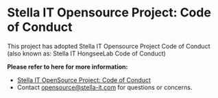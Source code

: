 # Stella IT Opensource Project: Code of Conduct
This project has adopted Stella IT Opensource Project Code of Conduct (also known as: Stella IT HongseeLab Code of Conduct)  
  
**Please refer to here for more information:**
* [Stella IT OpenSource Project: Code of Conduct](https://stella-it.com/opensource/codeofconduct)
* Contact [opensource@stella-it.com](mailto:opensource@stella-it.com) for questions or concerns.
